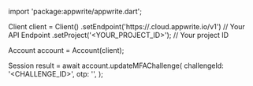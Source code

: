 import 'package:appwrite/appwrite.dart';

Client client = Client()
    .setEndpoint('https://<REGION>.cloud.appwrite.io/v1') // Your API Endpoint
    .setProject('<YOUR_PROJECT_ID>'); // Your project ID

Account account = Account(client);

Session result = await account.updateMFAChallenge(
    challengeId: '<CHALLENGE_ID>',
    otp: '<OTP>',
);
